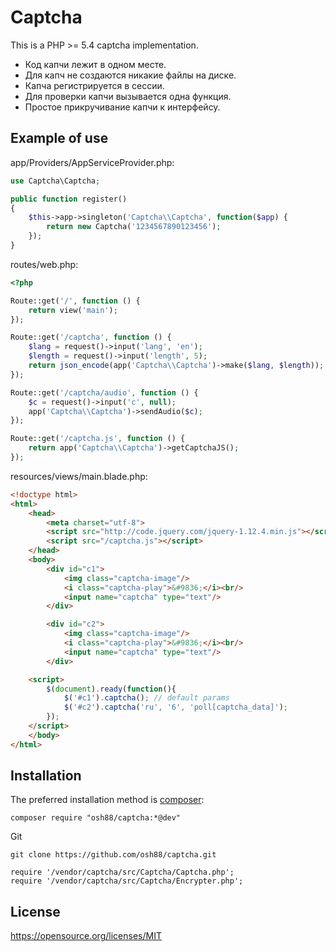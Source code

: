 Captcha
=======

This is a PHP >= 5.4 captcha implementation.

* Код капчи лежит в одном месте.
* Для капч не создаются никакие файлы на диске.
* Капча регистрируется в сессии.
* Для проверки капчи вызывается одна функция.
* Простое прикручивание капчи к интерфейсу.

Example of use
--------------

app/Providers/AppServiceProvider.php:
```php
use Captcha\Captcha;

public function register()
{
    $this->app->singleton('Captcha\\Captcha', function($app) {
        return new Captcha('1234567890123456');
    });
}
```

routes/web.php:
```php
<?php

Route::get('/', function () {
    return view('main');
});

Route::get('/captcha', function () {
    $lang = request()->input('lang', 'en');
    $length = request()->input('length', 5);
    return json_encode(app('Captcha\\Captcha')->make($lang, $length));
});

Route::get('/captcha/audio', function () {
    $c = request()->input('c', null);
    app('Captcha\\Captcha')->sendAudio($c);
});

Route::get('/captcha.js', function () {
    return app('Captcha\\Captcha')->getCaptchaJS();
});
```
resources/views/main.blade.php:
```html
<!doctype html>
<html>
    <head>
        <meta charset="utf-8">
        <script src="http://code.jquery.com/jquery-1.12.4.min.js"></script>
        <script src="/captcha.js"></script>
    </head>
    <body>
        <div id="c1">
            <img class="captcha-image"/>
            <i class="captcha-play">&#9836;</i><br/>
            <input name="captcha" type="text"/>
        </div>

        <div id="c2">
            <img class="captcha-image"/>
            <i class="captcha-play">&#9836;</i><br/>
            <input name="captcha" type="text"/>
        </div>

    <script>
        $(document).ready(function(){
            $('#c1').captcha(); // default params
            $('#c2').captcha('ru', '6', 'poll[captcha_data]');
        });
    </script>
    </body>
</html>
```

Installation
------------

The preferred installation method is [composer](https://getcomposer.org):

    composer require "osh88/captcha:*@dev"

Git

	git clone https://github.com/osh88/captcha.git

    require '/vendor/captcha/src/Captcha/Captcha.php';
	require '/vendor/captcha/src/Captcha/Encrypter.php';


License
-------
https://opensource.org/licenses/MIT
